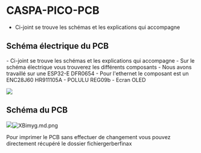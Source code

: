 # CASPA-PICO-PCB
- Ci-joint se trouve les schémas et les explications qui accompagne


<h2>Schéma électrique du PCB</h2>
- Ci-joint se trouve les schémas et les explications qui accompagne
- Sur le schéma électrique vous trouverez les différents composants
- Nous avons travaillé sur une ESP32-E DFR0654
- Pour l'ethernet le composant est un ENC28J60 HR911105A
- POLULU REG09b
- Ecran OLED 

<img src="https://i.postimg.cc/JzD680dj/Capture-d-cran-2022-05-24-13-52-47.png"></img>

<h2>Schéma du PCB</h2>

<img src="https://freeimage.host/i/XBimyg"><img src="https://iili.io/XBimyg.md.png" alt="XBimyg.md.png"></img>



Pour imprimer le PCB sans effectuer de changement vous pouvez directement récupéré le dossier fichiergerberfinax

